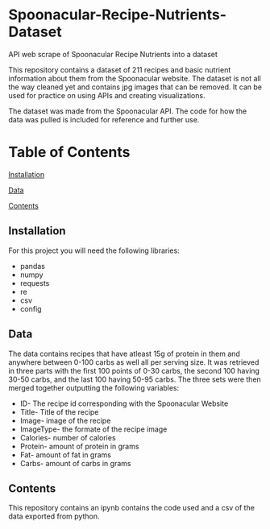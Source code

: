 # Spoonacular-Recipe-Nutrients-Dataset
API web scrape of Spoonacular Recipe Nutrients into a dataset


This repository contains a dataset of 211 recipes and basic nutrient information about them from the Spoonacular website. The dataset is not all the way cleaned yet and contains jpg images that can be removed. It can be used for practice on using APIs and creating visualizations.

The dataset was made from the Spoonacular API. The code for how the data was pulled is included for reference and further use. 


# Table of Contents
[Installation](#Installation)

[Data](#Data)

[Contents](#Contents)


## Installation
For this project you will need the following libraries:
* pandas
* numpy
* requests
* re
* csv 
* config

## Data
The data contains recipes that have atleast 15g of protein in them and anywhere between 0-100 carbs as well  all per serving size. It was retrieved in three parts with the first 100 points of 0-30 carbs, the second 100 having 30-50 carbs, and the last 100 having 50-95 carbs. The three sets were then merged together outputting the following variables:

* ID- The recipe id corresponding with the Spoonacular Website
* Title- Title of the recipe
* Image- image of the recipe
* ImageType- the formate of the recipe image
* Calories- number of calories
* Protein- amount of protein in grams
* Fat- amount of fat in grams
* Carbs- amount of carbs in grams

## Contents 
This repository contains an ipynb contains the code used and a csv of the data exported from python.


